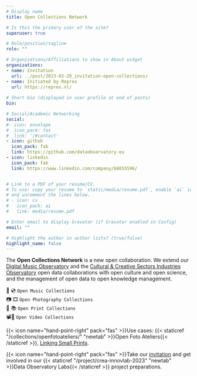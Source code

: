 ```yaml
---
# Display name
title: Open Collections Network

# Is this the primary user of the site?
superuser: true

# Role/position/tagline
role: ""

# Organizations/Affiliations to show in About widget
organizations:
- name: Invitation
  url: ../post/2023-03-20_invitation-open-collections/
- name: Initiated by Reprex
  url: https://reprex.nl/
  
# Short bio (displayed in user profile at end of posts)
bio: 

# Social/Academic Networking
social:
#- icon: envelope
#  icon_pack: fas
#  link: '/#contact'
- icon: github
  icon_pack: fab
  link: https://github.com/dataobservatory-eu
- icon: linkedin
  icon_pack: fab
  link: https://www.linkedin.com/company/68855596/


# Link to a PDF of your resume/CV.
# To use: copy your resume to `static/media/resume.pdf`, enable `ai` icons in `params.toml`, 
# and uncomment the lines below.
# - icon: cv
#   icon_pack: ai
#   link: media/resume.pdf

# Enter email to display Gravatar (if Gravatar enabled in Config)
email: ""

# Highlight the author in author lists? (true/false)
highlight_name: false
---
```


The **Open Collections Network** is a new open collaboration.  We extend our [Digital Music Observatory](https://music.dataobservatory.eu/) and the [Cultural & Creative Sectors Industries Observatory](https://ccsi.dataobservatory.eu/) open data collaborations with open culture and open science, and the management of open data to open knowledge management.

🎵 💿 `Open Music Collections`</br>
📷 🎞  `Open Photography Collections`</br>
📜 📚 `Open Print Collections`</br>
📽📀 `Open Video Collections`</br>

{{< icon name="hand-point-right" pack="fas" >}}Use cases: {{< staticref  "/collections/openfotoateliers/" "newtab"  >}}Open Foto Ateliers{{< /staticref >}}, [Linking Small Prints](https://www.opencollections.net/post/2023-03-20_small_prints/).

{{< icon name="hand-point-right" pack="fas" >}}Take our [invitation](../post/2023-03-20_invitation-open-collections/) and get involved in our {{< staticref  "/project/crea-innovlab-2023" "newtab"  >}}Data Observatory Labs{{< /staticref >}} project preparations.
